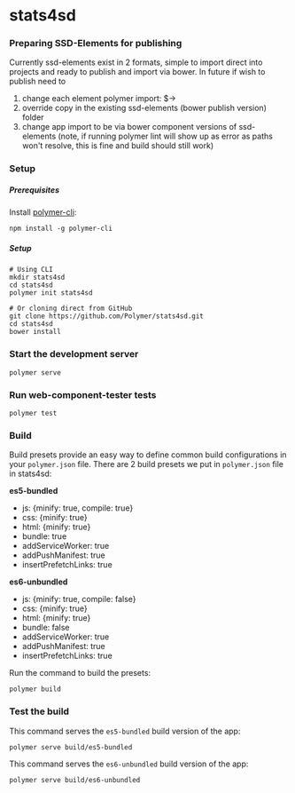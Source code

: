 # stats4sd

### Preparing SSD-Elements for publishing
Currently ssd-elements exist in 2 formats, simple to import direct into projects and ready to publish and import via bower.
In future if wish to publish need to 
1. change each element polymer import:
$<link rel="import" href="../../bower_components/polymer/polymer-element.html">-><link rel="import" href="../polymer/polymer-element.html">
2. override copy in the existing ssd-elements (bower publish version) folder
3. change app import to be via bower component versions of ssd-elements
(note, if running polymer lint will show up as error as paths won't resolve, this is fine and build should still work)


### Setup

##### Prerequisites

Install [polymer-cli](https://www.polymer-project.org/2.0/docs/tools/polymer-cli):

    npm install -g polymer-cli


##### Setup
    # Using CLI
    mkdir stats4sd
    cd stats4sd
    polymer init stats4sd

    # Or cloning direct from GitHub
    git clone https://github.com/Polymer/stats4sd.git
    cd stats4sd
    bower install

### Start the development server

    polymer serve

### Run web-component-tester tests

    polymer test

### Build

Build presets provide an easy way to define common build configurations in your `polymer.json` file. There are 2 build presets we put in `polymer.json` file in stats4sd:

**es5-bundled**

- js: {minify: true, compile: true}
- css: {minify: true}
- html: {minify: true}
- bundle: true
- addServiceWorker: true
- addPushManifest: true
- insertPrefetchLinks: true

**es6-unbundled**

- js: {minify: true, compile: false}
- css: {minify: true}
- html: {minify: true}
- bundle: false
- addServiceWorker: true
- addPushManifest: true
- insertPrefetchLinks: true

Run the command to build the presets:

    polymer build

### Test the build

This command serves the `es5-bundled` build version of the app:

    polymer serve build/es5-bundled

This command serves the `es6-unbundled` build version of the app:

    polymer serve build/es6-unbundled
